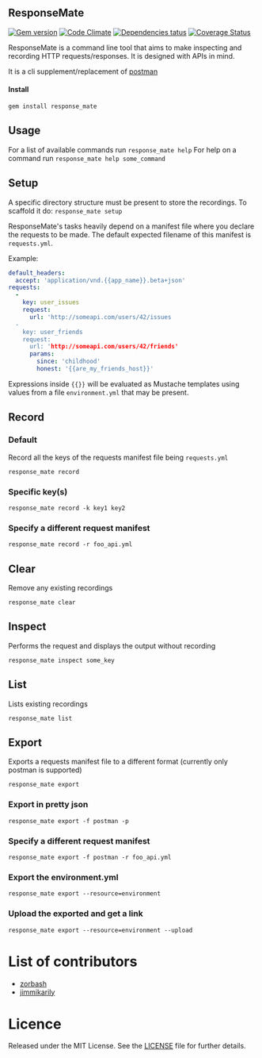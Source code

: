 ## ResponseMate

[![Gem version](https://badge.fury.io/rb/response_mate.png)](http://badge.fury.io/rb/response_mate)
[![Code Climate](https://codeclimate.com/github/Zorbash/response_mate.png)](https://codeclimate.com/github/Zorbash/response_mate)
[![Dependencies tatus](https://gemnasium.com/Zorbash/response_mate.png)](https://gemnasium.com/Zorbash/response_mate)
[![Coverage Status](https://coveralls.io/repos/Zorbash/response_mate/badge.png?branch=master)](https://coveralls.io/r/Zorbash/response_mate?branch=master)

ResponseMate is a command line tool that aims to make inspecting and
recording HTTP requests/responses. It is designed with APIs in mind.

It is a cli supplement/replacement of [postman](https://github.com/a85/POSTMan-Chrome-Extension)

#### Install
`gem install response_mate`

## Usage

For a list of available commands run `response_mate help`
For help on a command run `response_mate help some_command`

## Setup
A specific directory structure must be present to store the recordings.
To scaffold it do:
`response_mate setup`

ResponseMate's tasks heavily depend on a manifest file where you declare
the requests to be made. The default expected filename of this manifest
is `requests.yml`.

Example:

```yaml
default_headers:
  accept: 'application/vnd.{{app_name}}.beta+json'
requests:
  -
    key: user_issues
    request:
      url: 'http://someapi.com/users/42/issues
  -
    key: user_friends
    request:
      url: 'http://someapi.com/users/42/friends'
      params:
        since: 'childhood'
        honest: '{{are_my_friends_host}}'
```
Expressions inside `{{}}` will be evaluated as Mustache templates using
values from a file `environment.yml` that may be present.

## Record
### Default
Record all the keys of the requests manifest file being `requests.yml`

`response_mate record`

### Specific key(s)

`response_mate record -k key1 key2`

### Specify a different request manifest

`response_mate record -r foo_api.yml`

## Clear

Remove any existing recordings

`response_mate clear`

## Inspect

Performs the request and displays the output without recording

`response_mate inspect some_key`

## List

Lists existing recordings

`response_mate list`

## Export

Exports a requests manifest file to a different format
(currently only postman is supported)

`response_mate export`

### Export in pretty json

`response_mate export -f postman -p`

### Specify a different request manifest

`response_mate export -f postman -r foo_api.yml`

### Export the environment.yml

`response_mate export --resource=environment`

### Upload the exported and get a link

`response_mate export --resource=environment --upload`

# List of contributors

- [zorbash](https://github.com/zorbash)
- [jimmikarily](https://github.com/jimmykarily)

# Licence
Released under the MIT License. See the
[LICENSE](https://github.com/Zorbash/response_mate/blob/master/LICENSE) file
for further details.
